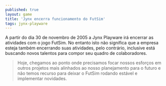 ```yaml
---
published: true
layout: game
title: 'Jynx encerra funcionamento do FutSim'
tags: jynx-playware
---
```

A partir do dia 30 de novembro de 2005 a Jynx Playware irá encerrar as atividades com o jogo FutSim. No entanto isto não significa que a empresa esteja também encerrando suas atividades, pelo contrário, inclusive está buscando novos talentos para compor seu quadro de colaboradores.

> Hoje, chegamos ao ponto onde precisamos focar nossos esforços em outros projetos mais alinhados ao nosso planejamento para o futuro e não temos recurso para deixar o FutSim rodando estável e implementar novidades.